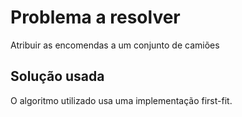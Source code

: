 # Problema a resolver
Atribuir as encomendas a um conjunto de camiões

## Solução usada
O algoritmo utilizado usa uma implementação first-fit.